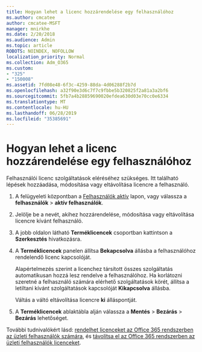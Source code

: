 ```yaml
---
title: Hogyan lehet a licenc hozzárendelése egy felhasználóhoz
ms.author: cmcatee
author: cmcatee-MSFT
manager: mnirkhe
ms.date: 2/20/2018
ms.audience: Admin
ms.topic: article
ROBOTS: NOINDEX, NOFOLLOW
localization_priority: Normal
ms.collection: Adm_O365
ms.custom:
- "325"
- "150008"
ms.assetid: 7fd08e48-6f3c-4259-88da-4d06288f2b7d
ms.openlocfilehash: a32f90e3d6c7f7c9fbbe5b320825f2a81a3a2bf6
ms.sourcegitcommit: 5fb7a4b28859690020efdea630d03e70cc0e6334
ms.translationtype: MT
ms.contentlocale: hu-HU
ms.lasthandoff: 06/28/2019
ms.locfileid: "35385691"
---
```

# <a name="how-to-assign-a-license-to-a-user"></a>Hogyan lehet a licenc hozzárendelése egy felhasználóhoz

Felhasználói licenc szolgáltatások eléréséhez szükséges. Itt található lépések hozzáadása, módosítása vagy eltávolítása licencre a felhasználó.
  
1. A felügyeleti központban a [Felhasználók aktív](https://go.microsoft.com/fwlink/p/?linkid=834822) lapon, vagy válassza a **felhasználók** \> **aktív felhasználók**.

2. Jelölje be a nevét, akihez hozzárendelése, módosítása vagy eltávolítása licencre kívánt felhasználó.

3. A jobb oldalon látható **Terméklicencek** csoportban kattintson a **Szerkesztés** hivatkozásra.

4. A **Terméklicencek** panelen állítsa **Bekapcsolva** állásba a felhasználóhoz rendelendő licenc kapcsolóját.

    Alapértelmezés szerint a licenchez társított összes szolgáltatás automatikusan hozzá lesz rendelve a felhasználóhoz. Ha korlátozni szeretné a felhasználó számára elérhető szolgáltatások körét, állítsa a letiltani kívánt szolgáltatások kapcsolóját **Kikapcsolva** állásba.

    Váltás a váltó eltávolítása licencre **ki** álláspontját.

5. A **Terméklicencek** ablaktábla alján válassza a **Mentés** \> **Bezárás** \> **Bezárás** lehetőséget.

További tudnivalókért lásd: [rendelhet licenceket az Office 365 rendszerben az üzleti felhasználók számára](https://support.office.com/article/997596b5-4173-4627-b915-36abac6786dc), és [távolítsa el az Office 365 rendszerben az üzleti felhasználók licenceket](https://support.office.com/article/9b497c85-d0a4-4735-80fa-d3565bc05bd1).
  